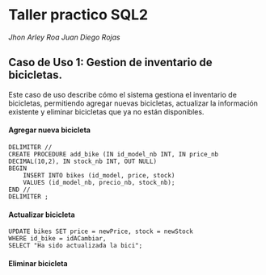 # Taller practico SQL2

*Jhon Arley Roa*
*Juan Diego Rojas*

## Caso de Uso 1: Gestion de inventario de bicicletas.

Este caso de uso describe cómo el sistema gestiona el inventario de bicicletas,
permitiendo agregar nuevas bicicletas, actualizar la información existente y eliminar bicicletas que
ya no están disponibles.

#### Agregar nueva bicicleta

```
DELIMITER //
CREATE PROCEDURE add_bike (IN id_model_nb INT, IN price_nb DECIMAL(10,2), IN stock_nb INT, OUT NULL)
BEGIN
    INSERT INTO bikes (id_model, price, stock)
    VALUES (id_model_nb, precio_nb, stock_nb);
END //
DELIMITER ;
```

#### Actualizar bicicleta

```
UPDATE bikes SET price = newPrice, stock = newStock
WHERE id_bike = idACambiar,
SELECT "Ha sido actualizada la bici";
```

#### Eliminar bicicleta

```

```
